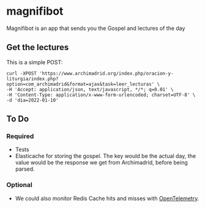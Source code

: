 # magnifibot
Magnifibot is an app that sends you the Gospel and lectures of the day

## Get the lectures

This is a simple POST:

```
curl -XPOST 'https://www.archimadrid.org/index.php/oracion-y-liturgia/index.php?option=com_archimadrid&format=ajax&task=leer_lecturas' \
-H 'Accept: application/json, text/javascript, */*; q=0.01' \
-H 'Content-Type: application/x-www-form-urlencoded; charset=UTF-8' \
-d 'dia=2022-01-10'
```

## To Do

### Required

- Tests
- Elasticache for storing the gospel. The key would be the actual day, the value would be the response we get from Archimadrid, before being parsed.

### Optional

- We could also monitor Redis Cache hits and misses with [OpenTelemetry](https://blog.uptrace.dev/posts/opentelemetry-metrics-cache-stats/).
